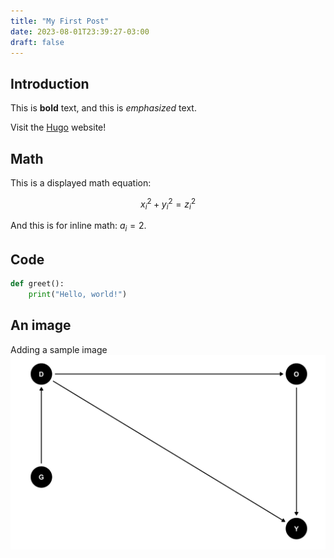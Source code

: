 ```yaml
---
title: "My First Post"
date: 2023-08-01T23:39:27-03:00
draft: false
---
```



## Introduction

This is **bold** text, and this is *emphasized* text.

Visit the [Hugo](https://gohugo.io) website!

## Math
This is a displayed math equation:

$$ x_i^2 + y_i^2 = z_i^2 $$

And this is for inline math: $a_i=2$.

## Code
```python
def greet():
    print("Hello, world!")
```

## An image
Adding a sample image 
![A sample caption](dag_model2.png)
